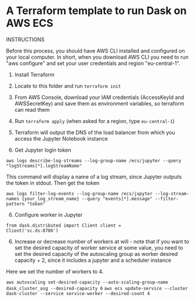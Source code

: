 # A Terraform template to run Dask on AWS ECS

INSTRUCTIONS

Before this process, you should have AWS CLI installed and configured on your local computer. In short, when you download AWS CLI
you need to run "aws configure" and set your user credentials and region "eu-central-1".


1. Install Terraform
2. Locate to this folder and run `terraform init`
3. From AWS Console, download your IAM credentials (AccessKeyId and AWSSecretKey) and save them as environment variables, so terraform can read them 
4. Run `terraform apply` (when asked for a region, type `eu-central-1`)
5. Terraform will output the DNS of the load balancer from which you access the Jupyter Notebook instance




5. Get Jupyter login token 

`aws logs describe-log-streams --log-group-name /ecs/jupyter --query "logStreams[*].logStreamName"`

This command will display a name of a log stream, since Jupyter outputs the token in stdout. Then get the token

`aws logs filter-log-events --log-group-name /ecs/jupyter --log-stream-names {your_log_stream_name} --query "events[*].message" --filter-pattern "token"`

6. Configure worker in Jupyter

<code>from dask.distributed import Client
client = Client('sc.ds:8786')</code>




6. Increase or decrease number of workers at will - note that if you want to set the desired capacity of worker service at some value, 
you need to set the desired capacity of the autoscaling group as worker desired capacity + 2, since it includes a jupyter and a scheduler instance 

Here we set the number of workers to 4.

`aws autoscaling set-desired-capacity --auto-scaling-group-name dask_cluster_asg --desired-capacity 6`
`aws ecs update-service --cluster dask-cluster --service service-worker --desired-count 4`